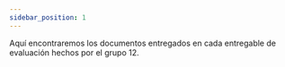 ```yaml
---
sidebar_position: 1
---
```


Aquí encontraremos los documentos entregados en cada entregable de evaluación hechos por el grupo 12.
